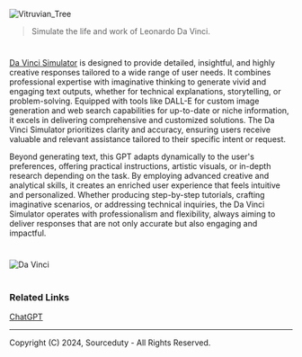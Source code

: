 ![Vitruvian_Tree](https://github.com/user-attachments/assets/e3c1ea27-871d-4101-9de7-7ddc80250247)

>  Simulate the life and work of Leonardo Da Vinci.
#

[Da Vinci Simulator](https://chatgpt.com/g/g-675514a2446081919e4c66f42b590b0c-da-vinci-simulator) is designed to provide detailed, insightful, and highly creative responses tailored to a wide range of user needs. It combines professional expertise with imaginative thinking to generate vivid and engaging text outputs, whether for technical explanations, storytelling, or problem-solving. Equipped with tools like DALL-E for custom image generation and web search capabilities for up-to-date or niche information, it excels in delivering comprehensive and customized solutions. The Da Vinci Simulator prioritizes clarity and accuracy, ensuring users receive valuable and relevant assistance tailored to their specific intent or request.

Beyond generating text, this GPT adapts dynamically to the user's preferences, offering practical instructions, artistic visuals, or in-depth research depending on the task. By employing advanced creative and analytical skills, it creates an enriched user experience that feels intuitive and personalized. Whether producing step-by-step tutorials, crafting imaginative scenarios, or addressing technical inquiries, the Da Vinci Simulator operates with professionalism and flexibility, always aiming to deliver responses that are not only accurate but also engaging and impactful.

#
![Da Vinci](https://github.com/user-attachments/assets/10b6827c-3b0c-4c4c-bb00-4f92699d0437)

#
### Related Links

[ChatGPT](https://github.com/sourceduty/ChatGPT)

***
Copyright (C) 2024, Sourceduty - All Rights Reserved.
